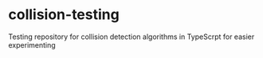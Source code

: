 # collision-testing
Testing repository for collision detection algorithms in TypeScrpt for easier experimenting
